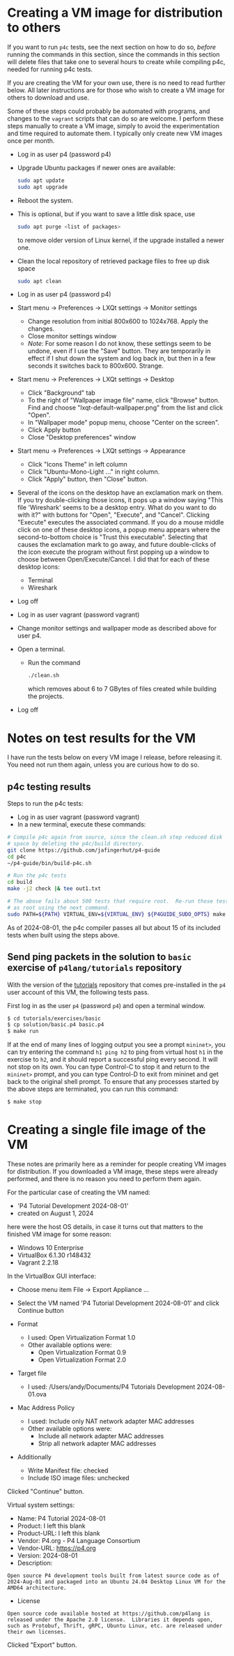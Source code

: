 # Creating a VM image for distribution to others

If you want to run `p4c` tests, see the next section on how to do so,
_before_ running the commands in this section, since the commands in
this section will delete files that take one to several hours to
create while compiling p4c, needed for running p4c tests.

If you are creating the VM for your own use, there is no need to read
further below.  All later instructions are for those who wish to
create a VM image for others to download and use.

Some of these steps could probably be automated with programs, and
changes to the `vagrant` scripts that can do so are welcome.  I
perform these steps manually to create a VM image, simply to avoid the
experimentation and time required to automate them.  I typically only
create new VM images once per month.

+ Log in as user p4 (password p4)
+ Upgrade Ubuntu packages if newer ones are available:

  ```bash
  sudo apt update
  sudo apt upgrade
  ```

+ Reboot the system.
+ This is optional, but if you want to save a little disk space, use
  
  ```bash
  sudo apt purge <list of packages>
  ```
  
  to remove older version of Linux
  kernel, if the upgrade installed a newer one.
+ Clean the local repository of retrieved package files to free up disk space
  
  ```bash
  sudo apt clean
  ```
  
+ Log in as user p4 (password p4)
+ Start menu -> Preferences -> LXQt settings -> Monitor settings
  + Change resolution from initial 800x600 to 1024x768.  Apply the changes.
  + Close monitor settings window
  + *Note*: For some reason I do not know, these settings seem to be
    undone, even if I use the "Save" button.  They are temporarily in
    effect if I shut down the system and log back in, but then in a few
    seconds it switches back to 800x600.  Strange.
+ Start menu -> Preferences -> LXQt settings -> Desktop
  + Click "Background" tab
  + To the right of "Wallpaper image file" name, click "Browse"
    button.  Find and choose "lxqt-default-wallpaper.png" from the
    list and click "Open".
  + In "Wallpaper mode" popup menu, choose "Center on the screen".
  + Click Apply button
  + Close "Desktop preferences" window
+ Start menu -> Preferences -> LXQt settings -> Appearance
  + Click "Icons Theme" in left column
  + Click "Ubuntu-Mono-Light ..." in right column.
  + Click "Apply" button, then "Close" button.
+ Several of the icons on the desktop have an exclamation mark on
  them.  If you try double-clicking those icons, it pops up a window
  saying "This file 'Wireshark' seems to be a desktop entry.  What do
  you want to do with it?" with buttons for "Open", "Execute", and
  "Cancel".  Clicking "Execute" executes the associated command.
  If you do a mouse middle click on one of these desktop icons, a
  popup menu appears where the second-to-bottom choice is "Trust this
  executable".  Selecting that causes the exclamation mark to go away,
  and future double-clicks of the icon execute the program without
  first popping up a window to choose between Open/Execute/Cancel.  I
  did that for each of these desktop icons:
  + Terminal
  + Wireshark
+ Log off

+ Log in as user vagrant (password vagrant)
+ Change monitor settings and wallpaper mode as described above for
  user p4.
+ Open a terminal.
  + Run the command
    
    ```bash
    ./clean.sh
    ```
    which removes about 6 to 7 GBytes of
    files created while building the projects.
+ Log off


# Notes on test results for the VM

I have run the tests below on every VM image I release, before
releasing it.  You need not run them again, unless you are curious how
to do so.


## p4c testing results

Steps to run the p4c tests:

+ Log in as user vagrant (password vagrant)
+ In a new terminal, execute these commands:

```bash
# Compile p4c again from source, since the clean.sh step reduced disk
# space by deleting the p4c/build directory.
git clone https://github.com/jafingerhut/p4-guide
cd p4c
~/p4-guide/bin/build-p4c.sh

# Run the p4c tests
cd build
make -j2 check |& tee out1.txt

# The above fails about 500 tests that require root.  Re-run those tests
# as root using the next command.
sudo PATH=${PATH} VIRTUAL_ENV=${VIRTUAL_ENV} ${P4GUIDE_SUDO_OPTS} make -j2 recheck |& tee out2.txt
```

As of 2024-08-01, the p4c compiler passes all but about 15 of its
included tests when built using the steps above.


## Send ping packets in the solution to `basic` exercise of `p4lang/tutorials` repository

With the version of the [tutorials](https://github.com/p4lang/tutorials) repository
that comes pre-installed in the `p4` user account of this VM, the
following tests pass.

First log in as the user `p4` (password `p4`) and open a terminal
window.
```bash
$ cd tutorials/exercises/basic
$ cp solution/basic.p4 basic.p4
$ make run
```

If at the end of many lines of logging output you see a prompt
`mininet>`, you can try entering the command `h1 ping h2` to ping from
virtual host `h1` in the exercise to `h2`, and it should report a
successful ping every second.  It will not stop on its own.  You can
type Control-C to stop it and return to the `mininet>` prompt, and you
can type Control-D to exit from mininet and get back to the original
shell prompt.  To ensure that any processes started by the above steps
are terminated, you can run this command:
```bash
$ make stop
```


# Creating a single file image of the VM

These notes are primarily here as a reminder for people creating VM
images for distribution.  If you downloaded a VM image, these steps
were already performed, and there is no reason you need to perform
them again.

For the particular case of creating the VM named:

+ 'P4 Tutorial Development 2024-08-01'
+ created on August 1, 2024

here were the host OS details, in case it turns out that matters to
the finished VM image for some reason:

+ Windows 10 Enterprise
+ VirtualBox 6.1.30 r148432
+ Vagrant 2.2.18

In the VirtualBox GUI interface:

+ Choose menu item File -> Export Appliance ...
+ Select the VM named 'P4 Tutorial Development 2024-08-01' and click
  Continue button

+ Format
  + I used: Open Virtualization Format 1.0
  + Other available options were:
    + Open Virtualization Format 0.9
    + Open Virtualization Format 2.0
+ Target file
  + I used: /Users/andy/Documents/P4 Tutorials Development 2024-08-01.ova
+ Mac Address Policy
  + I used: Include only NAT network adapter MAC addresses
  + Other available options were:
    + Include all network adapter MAC addresses
    + Strip all network adapter MAC addresses
+ Additionally
  + Write Manifest file: checked
  + Include ISO image files: unchecked

Clicked "Continue" button.

Virtual system settings:

+ Name: P4 Tutorial 2024-08-01
+ Product: I left this blank
+ Product-URL: I left this blank
+ Vendor: P4.org - P4 Language Consortium
+ Vendor-URL: https://p4.org
+ Version: 2024-08-01
+ Description:

```
Open source P4 development tools built from latest source code as of 2024-Aug-01 and packaged into an Ubuntu 24.04 Desktop Linux VM for the AMD64 architecture.
```

+ License

```
Open source code available hosted at https://github.com/p4lang is released under the Apache 2.0 license.  Libraries it depends upon, such as Protobuf, Thrift, gRPC, Ubuntu Linux, etc. are released under their own licenses.
```

Clicked "Export" button.
